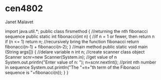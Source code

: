 # cen4802
Janet Malavet


import java.util.*;
public class firsmethod
{
	//returning the nth fibonacci sequence
      public static int fibonacci(int n)
    {
    //if n = 1 or fewer, then return n
    if (n <= 1)
       return n;
    //recursively bring the function fibonacci
    return fibonacci(n-1) + fibonacci(n-2);
    }
    //main method 
    public static void main (String args[])
    {
    //delare variable n
    int n;
    //create scanner class object
    Scanner scnr=new Scanner(System.in);
    //get value of n 
    System.out.println("Enter value of n: ");
    n=scnr.nextInt();
    //print nth number in sequence
    System.out.println("The "+n+"th term of the Fibonacci sequence is "+fibonacci(n));
}
}
